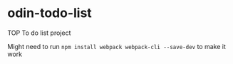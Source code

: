 # odin-todo-list
TOP To do list project

Might need to run `npm install webpack webpack-cli --save-dev` to make it work